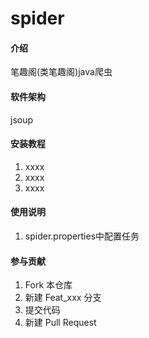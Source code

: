 # spider

#### 介绍
笔趣阁(类笔趣阁)java爬虫

#### 软件架构
jsoup


#### 安装教程

1.  xxxx
2.  xxxx
3.  xxxx

#### 使用说明

1.  spider.properties中配置任务

#### 参与贡献

1.  Fork 本仓库
2.  新建 Feat_xxx 分支
3.  提交代码
4.  新建 Pull Request


